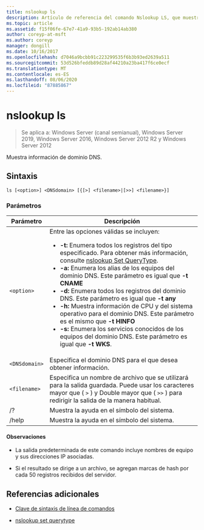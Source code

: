 ```yaml
---
title: nslookup ls
description: Artículo de referencia del comando Nslookup LS, que muestra información del dominio DNS.
ms.topic: article
ms.assetid: f15f06fe-67e7-41a9-93b5-192ab14ab380
author: coreyp-at-msft
ms.author: coreyp
manager: dongill
ms.date: 10/16/2017
ms.openlocfilehash: d7046a9bcbb91c223299535f6b3b93ed2639a511
ms.sourcegitcommit: 53d526bfeddb89d28af44210a23ba417f6ce0ecf
ms.translationtype: MT
ms.contentlocale: es-ES
ms.lasthandoff: 08/06/2020
ms.locfileid: "87885867"
---
```

# <a name="nslookup-ls"></a>nslookup ls

> Se aplica a: Windows Server (canal semianual), Windows Server 2019, Windows Server 2016, Windows Server 2012 R2 y Windows Server 2012

Muestra información de dominio DNS.

## <a name="syntax"></a>Sintaxis

```
ls [<option>] <DNSdomain> [{[>] <filename>|[>>] <filename>}]
```

### <a name="parameters"></a>Parámetros

| Parámetro | Descripción |
| --------- | ----------- |
| `<option>` | Entre las opciones válidas se incluyen:<ul><li>**-t:** Enumera todos los registros del tipo especificado. Para obtener más información, consulte [nslookup Set QueryType](nslookup-set-querytype.md).</li><li>**-a:** Enumera los alias de los equipos del dominio DNS. Este parámetro es igual que **-t CNAME**</li><li>**-d:** Enumera todos los registros del dominio DNS. Este parámetro es igual que **-t any**</li><li>**-h:** Muestra información de CPU y del sistema operativo para el dominio DNS. Este parámetro es el mismo que **-t HINFO**</li><li>**-s:** Enumera los servicios conocidos de los equipos del dominio DNS. Este parámetro es igual que **-t WKS**. |
| `<DNSdomain>` | Especifica el dominio DNS para el que desea obtener información. |
| `<filename>` | Especifica un nombre de archivo que se utilizará para la salida guardada. Puede usar los caracteres mayor que ( `>` ) y Double mayor que ( `>>` ) para redirigir la salida de la manera habitual. |
| /? | Muestra la ayuda en el símbolo del sistema. |
| /help | Muestra la ayuda en el símbolo del sistema. |

#### <a name="remarks"></a>Observaciones

- La salida predeterminada de este comando incluye nombres de equipo y sus direcciones IP asociadas.

- Si el resultado se dirige a un archivo, se agregan marcas de hash por cada 50 registros recibidos del servidor.

## <a name="additional-references"></a>Referencias adicionales

- [Clave de sintaxis de línea de comandos](command-line-syntax-key.md)

- [nslookup set querytype](nslookup-set-querytype.md)
